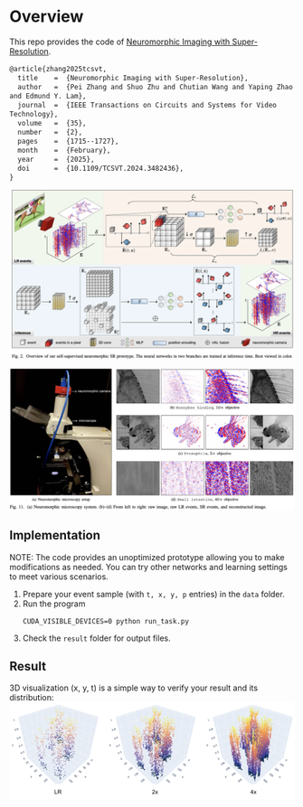 # Overview
This repo provides the code of [Neuromorphic Imaging with Super-Resolution](https://doi.org/10.1109/TCSVT.2024.3482436).
```
@article{zhang2025tcsvt,
  title    =  {Neuromorphic Imaging with Super-Resolution},
  author   =  {Pei Zhang and Shuo Zhu and Chutian Wang and Yaping Zhao and Edmund Y. Lam},
  journal  =  {IEEE Transactions on Circuits and Systems for Video Technology},
  volume   =  {35},
  number   =  {2},
  pages    =  {1715--1727},
  month    =  {February},
  year     =  {2025},
  doi      =  {10.1109/TCSVT.2024.3482436},
}
```
![DEMO](./imgs/workflow.png)

![DEMO](./imgs/ex.png)

## Implementation
NOTE: The code provides an unoptimized prototype allowing you to make modifications as needed. You can try other networks and learning settings to meet various scenarios.
1. Prepare your event sample (with `t, x, y, p` entries) in the `data` folder.
2. Run the program
   ```
   CUDA_VISIBLE_DEVICES=0 python run_task.py
   ```
3. Check the `result` folder for output files.

## Result
3D visualization (x, y, t) is a simple way to verify your result and its distribution:
![DEMO](./imgs/demo.png)
